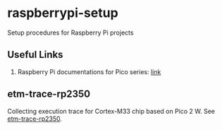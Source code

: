 # raspberrypi-setup
Setup procedures for Raspberry Pi projects

## Useful Links
1. Raspberry Pi documentations for Pico series: [link](https://www.raspberrypi.com/documentation/microcontrollers/pico-series.html#documentation)

## etm-trace-rp2350
Collecting execution trace for Cortex-M33 chip based on Pico 2 W. See 
[etm-trace-rp2350](/etm-trace-rp2350).

